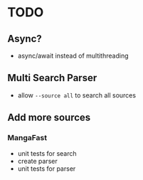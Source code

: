 # TODO

## Async?

- async/await instead of multithreading

## Multi Search Parser

- allow `--source all` to search all sources

## Add more sources

### MangaFast
- unit tests for search
- create parser
- unit tests for parser
